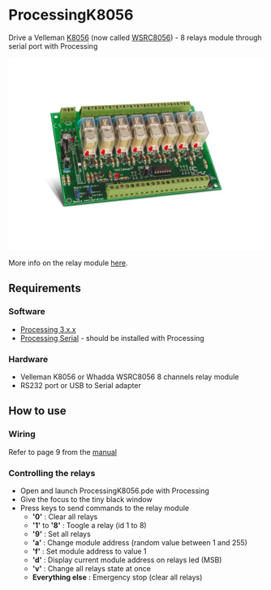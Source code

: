 # ProcessingK8056
Drive a Velleman [K8056](https://www.velleman.eu/products/view/?country=fr&lang=fr&id=351282) 
(now called [WSRC8056](https://www.velleman.eu/products/view/?id=461910)) - 8 relays module 
through serial port with Processing

![Velleman K8056](img/VellemanK8056.png)

More info on the relay module [here](http://www.velleman.eu/downloads/0/illustrated/illustrated_assembly_manual_k8056.pdf).

## Requirements

### Software
- [Processing 3.x.x](https://processing.org/download)
- [Processing Serial](https://processing.org/reference/libraries/serial/index.html) - should be installed with Processing

### Hardware
- Velleman K8056 or Whadda WSRC8056 8 channels relay module
- RS232 port or USB to Serial adapter


## How to use

### Wiring
Refer to page 9 from the [manual](http://www.velleman.eu/downloads/0/illustrated/illustrated_assembly_manual_k8056.pdf)

### Controlling the relays
- Open and launch ProcessingK8056.pde with Processing  
- Give the focus to the tiny black window
- Press keys to send commands to the relay module
    - **'0'** : Clear all relays
    - **'1'** to **'8'** : Toogle a relay (id 1 to 8)
    - **'9'** : Set all relays
    - **'a'** : Change module address (random value between 1 and 255)
    - **'f'** : Set module address to value 1
    - **'d'** : Display current module address on relays led (MSB)
    - **'v'** : Change all relays state at once
    - **Everything else** : Emergency stop (clear all relays)
